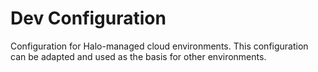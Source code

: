 # Dev Configuration

Configuration for Halo-managed cloud environments. This configuration can be
adapted and used as the basis for other environments.
